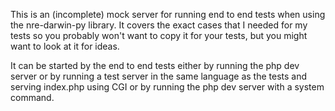 This is an (incomplete) mock server for running end to end tests when using
the nre-darwin-py library.  It covers the exact cases that I needed for my tests
so you probably won't want to copy it for your tests, but you might want to look
at it for ideas.

It can be started by the end to end tests either by running the php dev server
or by running a test server in the same language as the tests and serving
index.php using CGI or by running the php dev server with a system command.
